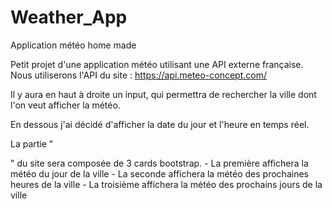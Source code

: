 # Weather_App
Application météo home made

Petit projet d'une application météo utilisant une API externe française.
Nous utiliserons l'API du site : https://api.meteo-concept.com/

Il y aura en haut à droite un input, qui permettra de rechercher la ville dont l'on veut afficher la météo.

En dessous j'ai décidé d'afficher la date du jour et l'heure en temps réel.

La partie "<main>" du site sera composée de 3 cards bootstrap.
    - La première affichera la météo du jour de la ville
    - La seconde affichera la météo des prochaines heures de la ville 
    - La troisième affichera la météo des prochains jours de la ville
